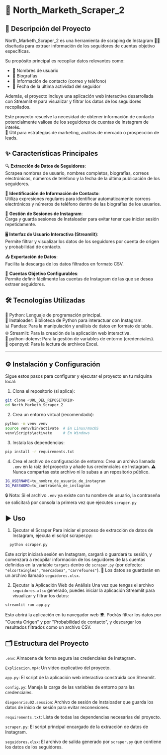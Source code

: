 # 🚀 North_Marketh_Scraper_2

## 📌 Descripción del Proyecto

North_Marketh_Scraper_2 es una herramienta de scraping de Instagram 🕵️‍♂️ diseñada para extraer información de los seguidores de cuentas objetivo específicas. 

Su propósito principal es recopilar datos relevantes como:
- 👤 Nombres de usuario
- 📝 Biografías
- 📧 Información de contacto (correo y teléfono)
- 📅 Fecha de la última actividad del seguidor

Además, el proyecto incluye una aplicación web interactiva desarrollada con Streamlit 🌐 para visualizar y filtrar los datos de los seguidores recopilados.

Este proyecto resuelve la necesidad de obtener información de contacto potencialmente valiosa de los seguidores de cuentas de Instagram de interés.  
💼 Útil para estrategias de marketing, análisis de mercado o prospección de leads.

## ✨ Características Principales

🔍 **Extracción de Datos de Seguidores**:  
Scrapea nombres de usuario, nombres completos, biografías, correos electrónicos, números de teléfono y la fecha de la última publicación de los seguidores.

📩 **Identificación de Información de Contacto**:  
Utiliza expresiones regulares para identificar automáticamente correos electrónicos y números de teléfono dentro de las biografías de los usuarios.

🔐 **Gestión de Sesiones de Instagram**:  
Carga y guarda sesiones de Instaloader para evitar tener que iniciar sesión repetidamente.

🖥️ **Interfaz de Usuario Interactiva (Streamlit)**:  
Permite filtrar y visualizar los datos de los seguidores por cuenta de origen y probabilidad de contacto.

📤 **Exportación de Datos**:  
Facilita la descarga de los datos filtrados en formato CSV.

🎯 **Cuentas Objetivo Configurables**:  
Permite definir fácilmente las cuentas de Instagram de las que se desea extraer seguidores.

## 🛠️ Tecnologías Utilizadas

🐍 Python: Lenguaje de programación principal.  
📸 Instaloader: Biblioteca de Python para interactuar con Instagram.  
📊 Pandas: Para la manipulación y análisis de datos en formato de tabla.  
🌐 Streamlit: Para la creación de la aplicación web interactiva.  
🔐 python-dotenv: Para la gestión de variables de entorno (credenciales).  
📘 openpyxl: Para la lectura de archivos Excel.

______________________________

## ⚙️ Instalación y Configuración

Sigue estos pasos para configurar y ejecutar el proyecto en tu máquina local:

1. Clona el repositorio (si aplica):

```bash
git clone <URL_DEL_REPOSITORIO>
cd North_Marketh_Scraper_2
```

2. Crea un entorno virtual (recomendado):

```bash
python -m venv venv
source venv/bin/activate  # En Linux/macOS
venv\Scripts\activate     # En Windows
```

3. Instala las dependencias:

```bash
pip install -r requirements.txt
```

4. Crea el archivo de configuración de entorno:
Crea un archivo llamado ```.env``` en la raíz del proyecto y añade tus credenciales de Instagram. ⚠️ Nunca compartas este archivo ni lo subas a un repositorio público.

```bash
IG_USERNAME=tu_nombre_de_usuario_de_instagram
IG_PASSWORD=tu_contraseña_de_instagram
```


🔒  Nota: Si el archivo ```.env``` ya existe con tu nombre de usuario, la contraseña se solicitará por consola la primera vez que ejecutes ```scraper.py```


## ▶️ Uso
1. Ejecutar el Scraper
Para iniciar el proceso de extracción de datos de Instagram, ejecuta el script scraper.py:



```bash
  python scraper.py
```

Este script iniciará sesión en Instagram, cargará o guardará tu sesión, y comenzará a recopilar información de los seguidores de las cuentas definidas en la variable ```targets``` dentro de ```scraper.py``` (por defecto: ```"elcorteingles"```, ```"mercadona"```, ```"carrefoures"```). 
📁 Los datos se guardarán en un archivo llamado ```seguidores.xlsx```.


2. Ejecutar la Aplicación Web de Análisis
Una vez que tengas el archivo ```seguidores.xlsx``` generado, puedes iniciar la aplicación Streamlit para visualizar y filtrar los datos:


```bash
streamlit run app.py
```



Esto abrirá la aplicación en tu navegador web 🌍. Podrás filtrar los datos por "Cuenta Origen" y por "Probabilidad de contacto", y descargar los resultados filtrados como un archivo CSV.

## 🗂️ Estructura del Proyecto

```.env```: Almacena de forma segura las credenciales de Instagram.

```Explicacion.mp4```: Un video explicativo del proyecto.

```app.py```: El script de la aplicación web interactiva construida con Streamlit.

```config.py```: Maneja la carga de las variables de entorno para las credenciales.

```diegoenrisu02.session```: Archivo de sesión de Instaloader que guarda los datos de inicio de sesión para evitar reconexiones.

```requirements.txt```: Lista de todas las dependencias necesarias del proyecto.

```scraper.py```: El script principal encargado de la extracción de datos de Instagram.

```seguidores.xlsx```: El archivo de salida generado por ```scraper.py``` que contiene los datos de los seguidores.




